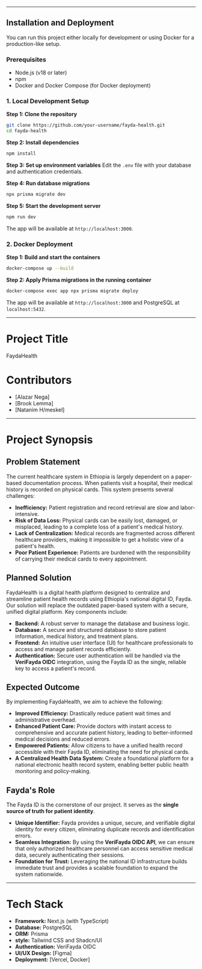 
---

## Installation and Deployment

You can run this project either locally for development or using Docker for a production-like setup.

### Prerequisites

*   Node.js (v18 or later)
*   npm
*   Docker and Docker Compose (for Docker deployment)

### 1. Local Development Setup

**Step 1: Clone the repository**
```bash
git clone https://github.com/your-username/fayda-health.git
cd fayda-health
```

**Step 2: Install dependencies**
```bash
npm install
```

**Step 3: Set up environment variables**
Edit the `.env` file with your database and authentication credentials.

**Step 4: Run database migrations**
```bash
npx prisma migrate dev
```

**Step 5: Start the development server**
```bash
npm run dev
```

The app will be available at `http://localhost:3000`.

### 2. Docker Deployment

**Step 1: Build and start the containers**
```bash
docker-compose up --build
```

**Step 2: Apply Prisma migrations in the running container**
```bash
docker-compose exec app npx prisma migrate deploy
```

The app will be available at `http://localhost:3000` and PostgreSQL at `localhost:5432`.

---


# Project Title
FaydaHealth

# Contributors
*   [Alazar Nega]
*   [Brook Lemma]
*   [Natanim H/meskel]

---

# Project Synopsis

## Problem Statement
The current healthcare system in Ethiopia is largely dependent on a paper-based documentation process. When patients visit a hospital, their medical history is recorded on physical cards. This system presents several challenges:
*   **Inefficiency:** Patient registration and record retrieval are slow and labor-intensive.
*   **Risk of Data Loss:** Physical cards can be easily lost, damaged, or misplaced, leading to a complete loss of a patient's medical history.
*   **Lack of Centralization:** Medical records are fragmented across different healthcare providers, making it impossible to get a holistic view of a patient's health.
*   **Poor Patient Experience:** Patients are burdened with the responsibility of carrying their medical cards to every appointment.

## Planned Solution
FaydaHealth is a digital health platform designed to centralize and streamline patient health records using Ethiopia's national digital ID, Fayda. Our solution will replace the outdated paper-based system with a secure, unified digital platform. Key components include:
*   **Backend:** A robust server to manage the database and business logic.
*   **Database:** A secure and structured database to store patient information, medical history, and treatment plans.
*   **Frontend:** An intuitive user interface (UI) for healthcare professionals to access and manage patient records efficiently.
*   **Authentication:** Secure user authentication will be handled via the **VeriFayda OIDC** integration, using the Fayda ID as the single, reliable key to access a patient's record.

## Expected Outcome
By implementing FaydaHealth, we aim to achieve the following:
*   **Improved Efficiency:** Drastically reduce patient wait times and administrative overhead.
*   **Enhanced Patient Care:** Provide doctors with instant access to comprehensive and accurate patient history, leading to better-informed medical decisions and reduced errors.
*   **Empowered Patients:** Allow citizens to have a unified health record accessible with their Fayda ID, eliminating the need for physical cards.
*   **A Centralized Health Data System:** Create a foundational platform for a national electronic health record system, enabling better public health monitoring and policy-making.

## Fayda's Role
The Fayda ID is the cornerstone of our project. It serves as the **single source of truth for patient identity**.
*   **Unique Identifier:** Fayda provides a unique, secure, and verifiable digital identity for every citizen, eliminating duplicate records and identification errors.
*   **Seamless Integration:** By using the **VeriFayda OIDC API**, we can ensure that only authorized healthcare personnel can access sensitive medical data, securely authenticating their sessions.
*   **Foundation for Trust:** Leveraging the national ID infrastructure builds immediate trust and provides a scalable foundation to expand the system nationwide.

---

# Tech Stack
*   **Framework:** Next.js (with TypeScript)
*   **Database:** PostgreSQL
*   **ORM:** Prisma
*   **style:** Tailwind CSS and Shadcn/UI
*   **Authentication:** VeriFayda OIDC
*   **UI/UX Design:** [Figma]
*   **Deployment:** [Vercel, Docker]

